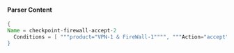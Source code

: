 #### Parser Content
```Java
{
Name = checkpoint-firewall-accept-2
  Conditions = [ """product="VPN-1 & FireWall-1"""", """Action="accept"""" ]
}
```